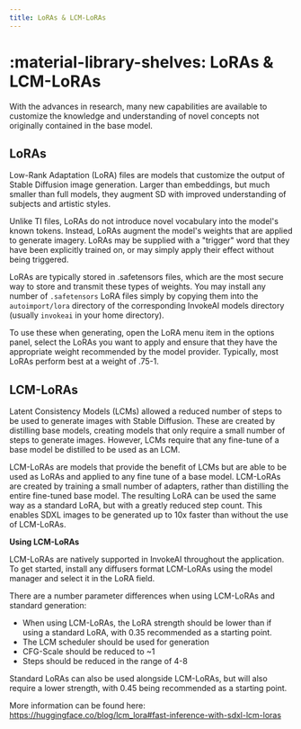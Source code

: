 ```yaml
---
title: LoRAs & LCM-LoRAs
---
```


# :material-library-shelves: LoRAs & LCM-LoRAs

With the advances in research, many new capabilities are available to customize the knowledge and understanding of novel concepts not originally contained in the base model. 

## LoRAs

Low-Rank Adaptation (LoRA) files are models that customize the output of Stable Diffusion
image generation.  Larger than embeddings, but much smaller than full
models, they augment SD with improved understanding of subjects and
artistic styles.

Unlike TI files, LoRAs do not introduce novel vocabulary into the
model's known tokens. Instead, LoRAs augment the model's weights that
are applied to generate imagery. LoRAs may be supplied with a
"trigger" word that they have been explicitly trained on, or may
simply apply their effect without being triggered.

LoRAs are typically stored in .safetensors files, which are the most
secure way to store and transmit these types of weights. You may
install any number of `.safetensors` LoRA files simply by copying them
into the `autoimport/lora` directory of the corresponding InvokeAI models
directory (usually `invokeai` in your home directory).

To use these when generating, open the LoRA menu item in the options
panel, select the LoRAs you want to apply and ensure that they have
the appropriate weight recommended by the model provider. Typically,
most LoRAs perform best at a weight of .75-1.


## LCM-LoRAs
Latent Consistency Models (LCMs) allowed a reduced number of steps to be used to generate images with Stable Diffusion. These are created by distilling base models, creating models that only require a small number of steps to generate images. However, LCMs require that any fine-tune of a base model be distilled to be used as an LCM. 

LCM-LoRAs are models that provide the benefit of LCMs but are able to be used as LoRAs and applied to any fine tune of a base model. LCM-LoRAs are created by training a small number of adapters, rather than distilling the entire fine-tuned base model. The resulting LoRA can be used the same way as a standard LoRA, but with a greatly reduced step count. This enables SDXL images to be generated up to 10x faster than without the use of LCM-LoRAs. 


**Using LCM-LoRAs**

LCM-LoRAs are natively supported in InvokeAI throughout the application. To get started, install any diffusers format LCM-LoRAs using the model manager and select it in the LoRA field.

There are a number parameter differences when using LCM-LoRAs and standard generation: 

- When using LCM-LoRAs, the LoRA strength should be lower than if using a standard LoRA, with 0.35 recommended as a starting point.  
- The LCM scheduler should be used for generation
- CFG-Scale should be reduced to ~1
- Steps should be reduced in the range of 4-8

Standard LoRAs can also be used alongside LCM-LoRAs, but will also require a lower strength, with 0.45 being recommended as a starting point. 

More information can be found here: https://huggingface.co/blog/lcm_lora#fast-inference-with-sdxl-lcm-loras
